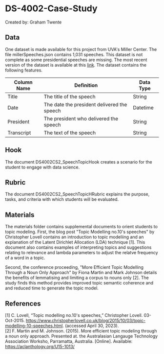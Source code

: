 # DS-4002-Case-Study
Created by: Graham Twente

## Data
One dataset is made available for this project from UVA's Miller Center. The file millerSpeeches.json contains 1,031 speeches. This dataset is not complete as some presidential speeches are missing. The most recent version of the dataset is available at this [link](https://millercenter.org/sites/default/files/corpus/presidential-speeches.json). The dataset contains the following features.

|Column Name|Definition              |Data Type      | 
|-----------|------------------------|---------------|
|Title |The title of the speech                                                   |String         |
|Date |The date the president delivered the speech                            |Datetime       |
|President     |The president who delivered the speech                                  |String       |
|Transcript     |The text of the speech                                  |String       |

## Hook
The document DS4002CS2_SpeechTopicHook creates a scenario for the student to engage with data science.

## Rubric
The document DS4002CS2_SpeechTopicHRubric explains the purpose, tasks, and criteria with which students will be evaluated.

## Materials
The materials folder contains supplemental documents to orient students to topic modeling. First, the blog post "Topic Modelling no.10's speeches" by Christopher Lovell contains an introduction to topic modeliing and an explanation of the Latent Dirichlet Allocation (LDA) technique [1]. This document also contains examples of interpreting topics and suggestions relating to relevance and lambda parameters to adjust the relatve frequency of a word in a topic.

Second, the conference proceeding, "More Efficient Topic Modelling Through a Noun Only Approach" by Fiona Martin and Mark Johnson details the benefits of lemmatising and limiting a corpus to nouns only [2]. The study finds this method provides improved topic semantic coherence and and reduced time to generate the topic model.


## References
[1] C. Lovell, “Topic modelling no.10's speeches,” Christopher Lovell. 03-Oct-2015. https://www.christopherlovell.co.uk/blog/2015/10/03/topic-modelling-10-speeches.html. (accessed April 30, 2023).   
[2] F. Martin and M. Johnson. (2015). More efficient topic modeling through a noun only approach. Presented at. the Australasian Langauge Technology Association Worksho, Parramatta, Australia. [Online]. Available: https://aclanthology.org/U15-1013/ 


